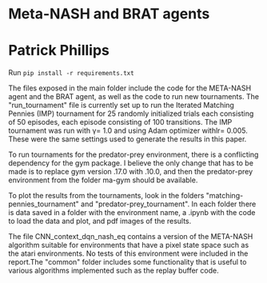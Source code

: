 # Meta-NASH and BRAT agents
# Patrick Phillips

Run
`pip install -r requirements.txt`

The files exposed in the main folder include the code for the META-NASH agent and the BRAT agent, as well as the code to run new tournaments. The "run_tournament" file is currently set up to run the Iterated Matching Pennies (IMP) tournament for 25 randomly  initialized  trials  each  consisting  of  50  episodes, each episode consisting of 100 transitions. The IMP tournament was run with γ= 1.0 and using Adam optimizer withlr= 0.005. These were the same settings used to generate the results in this paper.

To  run  tournaments  for  the  predator-prey  environment, there is a conflicting dependency for the gym package. I believe the only change that has to be made is to replace gym version .17.0 with .10.0, and then the predator-prey environment from the folder ma-gym should be available. 

To   plot   the   results   from   the   tournaments,   look   in the folders "matching-pennies_tournament" and "predator-prey_tournament".  In  each  folder  there  is  data  saved  in  a folder with the environment name, a .ipynb with the code to load the data and plot, and pdf images of the results.

The file CNN_context_dqn_nash_eq contains a version of the META-NASH algorithm suitable for environments that have a pixel state space such as the atari environments. No tests of this environment were included in the report.The "common" folder  includes  some  functionality  that  is useful to various algorithms implemented such as the replay buffer code.
